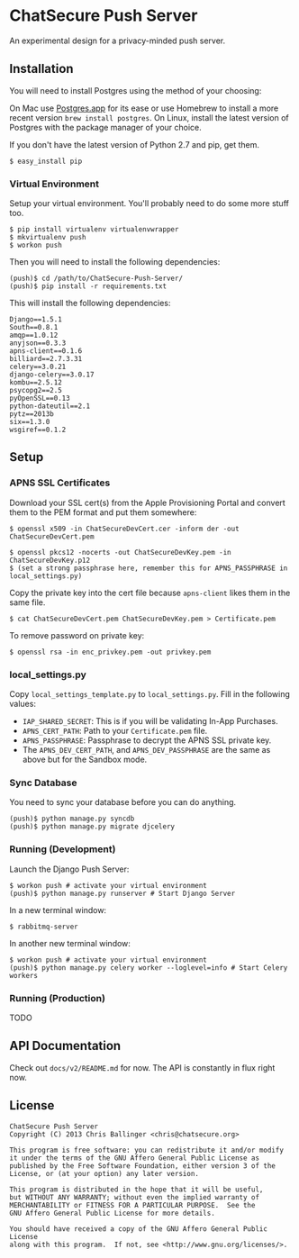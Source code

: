 ChatSecure Push Server
======================

An experimental design for a privacy-minded push server.

Installation
------------

You will need to install Postgres using the method of your choosing:

On Mac use [Postgres.app](http://postgresapp.com) for its ease or use Homebrew to install a more recent version `brew install postgres`. On Linux, install the latest version of Postgres with the package manager of your choice.

If you don't have the latest version of Python 2.7 and pip, get them.

    $ easy_install pip

### Virtual Environment

Setup your virtual environment. You'll probably need to do some more stuff too.

    $ pip install virtualenv virtualenvwrapper
    $ mkvirtualenv push
    $ workon push
    
Then you will need to install the following dependencies: 

	(push)$ cd /path/to/ChatSecure-Push-Server/
	(push)$ pip install -r requirements.txt
	
This will install the following dependencies:

```
Django==1.5.1
South==0.8.1
amqp==1.0.12
anyjson==0.3.3
apns-client==0.1.6
billiard==2.7.3.31
celery==3.0.21
django-celery==3.0.17
kombu==2.5.12
psycopg2==2.5
pyOpenSSL==0.13
python-dateutil==2.1
pytz==2013b
six==1.3.0
wsgiref==0.1.2
```
    
Setup
---------

### APNS SSL Certificates

Download your SSL cert(s) from the Apple Provisioning Portal and convert them to the PEM format and put them somewhere:

    $ openssl x509 -in ChatSecureDevCert.cer -inform der -out ChatSecureDevCert.pem
    
    $ openssl pkcs12 -nocerts -out ChatSecureDevKey.pem -in ChatSecureDevKey.p12
    $ (set a strong passphrase here, remember this for APNS_PASSPHRASE in local_settings.py)
    
Copy the private key into the cert file because `apns-client` likes them in the same file.

	$ cat ChatSecureDevCert.pem ChatSecureDevKey.pem > Certificate.pem
	
To remove password on private key:

    $ openssl rsa -in enc_privkey.pem -out privkey.pem
    
### local_settings.py

Copy `local_settings_template.py` to `local_settings.py`. Fill in the following values:

 * `IAP_SHARED_SECRET`: This is if you will be validating In-App Purchases.
 * `APNS_CERT_PATH`: Path to your `Certificate.pem` file.
 * `APNS_PASSPHRASE`: Passphrase to decrypt the APNS SSL private key.
 * The `APNS_DEV_CERT_PATH`, and `APNS_DEV_PASSPHRASE` are the same as above but for the Sandbox mode.
 
### Sync Database

You need to sync your database before you can do anything.

    (push)$ python manage.py syncdb
    (push)$ python manage.py migrate djcelery
    
### Running (Development)  

Launch the Django Push Server:

	$ workon push # activate your virtual environment
    (push)$ python manage.py runserver # Start Django Server
    
In a new terminal window:
    
    $ rabbitmq-server

In another new terminal window:
    
    $ workon push # activate your virtual environment
    (push)$ python manage.py celery worker --loglevel=info # Start Celery workers
    
### Running (Production)

TODO
    
API Documentation
-------------

Check out `docs/v2/README.md` for now. The API is constantly in flux right now.
    

License
---------

	ChatSecure Push Server
	Copyright (C) 2013 Chris Ballinger <chris@chatsecure.org>
	
	This program is free software: you can redistribute it and/or modify
	it under the terms of the GNU Affero General Public License as
	published by the Free Software Foundation, either version 3 of the
	License, or (at your option) any later version.
	
	This program is distributed in the hope that it will be useful,
	but WITHOUT ANY WARRANTY; without even the implied warranty of
	MERCHANTABILITY or FITNESS FOR A PARTICULAR PURPOSE.  See the
	GNU Affero General Public License for more details.
	
	You should have received a copy of the GNU Affero General Public License
	along with this program.  If not, see <http://www.gnu.org/licenses/>.